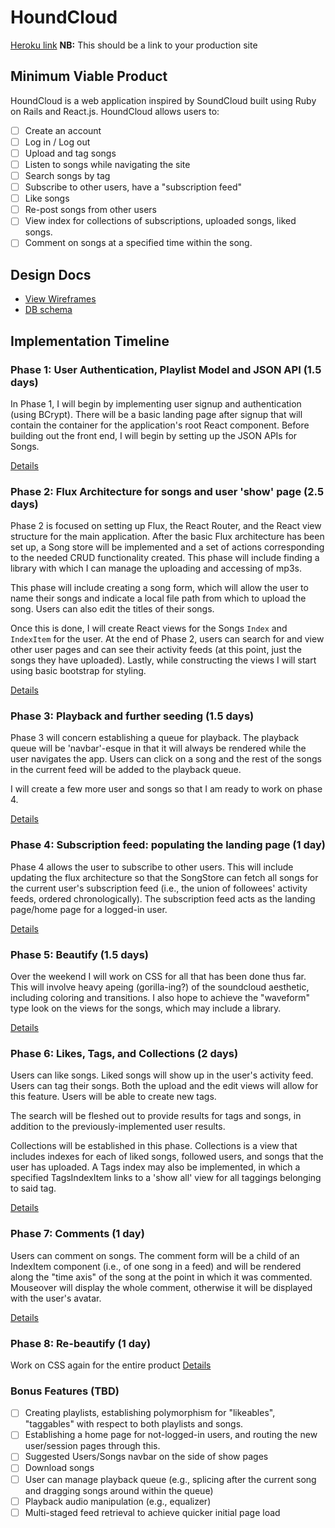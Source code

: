 # HoundCloud

[Heroku link][heroku] **NB:** This should be a link to your production site

[heroku]: http://www.herokuapp.com

## Minimum Viable Product

HoundCloud is a web application inspired by SoundCloud built using Ruby on Rails and React.js. HoundCloud allows users to:

<!-- This is a Markdown checklist. Use it to keep track of your progress! -->

- [ ] Create an account
- [ ] Log in / Log out
- [ ] Upload and tag songs
- [ ] Listen to songs while navigating the site
- [ ] Search songs by tag
- [ ] Subscribe to other users, have a "subscription feed"
- [ ] Like songs
- [ ] Re-post songs from other users
- [ ] View index for collections of subscriptions, uploaded songs, liked songs.
- [ ] Comment on songs at a specified time within the song.

## Design Docs
* [View Wireframes][view]
* [DB schema][schema]

[view]: ./docs/views.md
[schema]: ./docs/schema.md

## Implementation Timeline

### Phase 1: User Authentication, Playlist Model and JSON API (1.5 days)

In Phase 1, I will begin by implementing user signup and authentication (using
BCrypt). There will be a basic landing page after signup that will contain the
container for the application's root React component. Before building out the
front end, I will begin by setting up the JSON APIs for Songs.

[Details][phase-one]

### Phase 2: Flux Architecture for songs and user 'show' page (2.5 days)

Phase 2 is focused on setting up Flux, the React Router, and the React view structure for the main application. After the basic Flux architecture has been set up, a Song store will be implemented and a set of actions corresponding to the needed CRUD functionality created.  This phase will include finding a library with which I can manage the uploading and accessing of mp3s.

This phase will include creating a song form, which will allow the user to name their songs and indicate a local file path from which to upload the song.  Users can also edit the titles of their songs.

Once this is done, I will create React views for the Songs `Index` and `IndexItem` for the user. At the end of Phase 2, users can search for and view other user pages and can see their activity feeds (at this point, just the songs they have uploaded). Lastly, while constructing the views I will start using basic bootstrap for styling.

[Details][phase-two]

### Phase 3: Playback and further seeding (1.5 days)

Phase 3 will concern establishing a queue for playback.  The playback queue will be 'navbar'-esque in that it will always be rendered while the user navigates the app.  Users can click on a song and the rest of the songs in the current feed will be added to the playback queue.

I will create a few more user and songs so that I am ready to work on phase 4.

[Details][phase-three]

### Phase 4: Subscription feed: populating the landing page (1 day)

Phase 4 allows the user to subscribe to other users. This will include updating the flux architecture so that the SongStore can fetch all songs for the current user's subscription feed (i.e., the union of followees' activity feeds, ordered chronologically).  The subscription feed acts as the landing page/home page for a logged-in user.

[Details][phase-four]

### Phase 5: Beautify (1.5 days)

Over the weekend I will work on CSS for all that has been done thus far.  This will involve heavy apeing (gorilla-ing?) of the soundcloud aesthetic, including coloring and transitions.  I also hope to achieve the "waveform" type look on the views for the songs, which may include a library.

[Details][phase-five]

### Phase 6: Likes, Tags, and Collections (2 days)

Users can like songs.  Liked songs will show up in the user's activity feed. Users can tag their songs.  Both the upload and the edit views will allow for this feature.  Users will be able to create new tags.

The search will be fleshed out to provide results for tags and songs, in addition to the previously-implemented user results.

Collections will be established in this phase.  Collections is a view that includes indexes for each of liked songs, followed users, and songs that the user has uploaded. A Tags index may also be implemented, in which a specified TagsIndexItem links to a 'show all' view for all taggings belonging to said tag.

[Details][phase-six]

### Phase 7: Comments (1 day)

Users can comment on songs.  The comment form will be a child of an IndexItem component (i.e., of one song in a feed) and will be rendered along the "time axis" of the song at the point in which it was commented.  Mouseover will display the whole comment, otherwise it will be displayed with the user's avatar.

[Details][phase-seven]

### Phase 8: Re-beautify (1 day)

Work on CSS again for the entire product
[Details][phase-eight]



### Bonus Features (TBD)
- [ ] Creating playlists, establishing polymorphism for "likeables", "taggables" with respect to both playlists and songs.
- [ ] Establishing a home page for not-logged-in users, and routing the new user/session pages through this.
- [ ] Suggested Users/Songs navbar on the side of show pages
- [ ] Download songs
- [ ] User can manage playback queue (e.g., splicing after the current song and dragging songs around within the queue)
- [ ] Playback audio manipulation (e.g., equalizer)
- [ ] Multi-staged feed retrieval to achieve quicker initial page load

[phase-one]: ./docs/phases/phase1.md
[phase-two]: ./docs/phases/phase2.md
[phase-three]: ./docs/phases/phase3.md
[phase-four]: ./docs/phases/phase4.md
[phase-five]: ./docs/phases/phase5.md
[phase-six]: ./docs/phases/phase6.md
[phase-seven]: ./docs/phases/phase7.md
[phase-eight]: ./docs/phases/phase8.md
